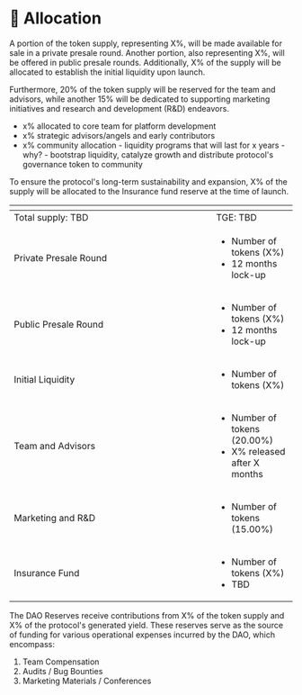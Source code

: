 # 📎 Allocation

A portion of the token supply, representing X%, will be made available for sale in a private presale round. Another portion, also representing X%, will be offered in public presale rounds. Additionally, X% of the supply will be allocated to establish the initial liquidity upon launch.

Furthermore, 20% of the token supply will be reserved for the team and advisors, while another 15% will be dedicated to supporting marketing initiatives and research and development (R\&D) endeavors.

* x% allocated to core team for platform development
* x% strategic advisors/angels and early contributors
* x% community allocation - liquidity programs that will last for x years - why? - bootstrap liquidity, catalyze growth and distribute protocol's governance token to community

To ensure the protocol's long-term sustainability and expansion, X% of the supply will be allocated to the Insurance fund reserve at the time of launch.&#x20;

<table data-header-hidden><thead><tr><th width="344"></th><th></th></tr></thead><tbody><tr><td>Total supply: TBD</td><td>TGE: TBD</td></tr><tr><td>Private Presale Round</td><td><ul><li>Number of tokens (X%)</li><li>12 months lock-up </li></ul></td></tr><tr><td>Public Presale Round</td><td><p></p><ul><li>Number of tokens (X%)</li><li>12 months lock-up </li></ul><p></p></td></tr><tr><td>Initial Liquidity</td><td><ul><li>Number of tokens (X%)</li></ul></td></tr><tr><td>Team and Advisors</td><td><ul><li> Number of tokens (20.00%)</li><li>X% released after X months</li></ul></td></tr><tr><td>Marketing and R&#x26;D</td><td><ul><li>Number of tokens (15.00%)</li></ul></td></tr><tr><td>Insurance Fund</td><td><ul><li>Number of tokens (X%)</li><li>TBD</li></ul></td></tr></tbody></table>

The DAO Reserves receive contributions from X% of the token supply and X% of the protocol's generated yield. These reserves serve as the source of funding for various operational expenses incurred by the DAO, which encompass:

1. Team Compensation
2. Audits / Bug Bounties
3. Marketing Materials / Conferences

